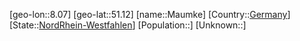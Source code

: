 ﻿---
location: [51.12,8.07]
type: City
tags:
- geo/City


SpocWebEntityId: 32353
isDeleted: false
confidential: public

---
[geo-lon::8.07]
[geo-lat::51.12]
[name::Maumke]
[Country::[Germany](geo/Continent/Europe/Germany.md)]
[State::[NordRhein-Westfahlen](NordRhein-Westfahlen)]
[Population::]
[Unknown::]

